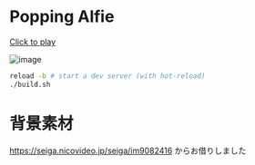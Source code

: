 # Popping Alfie

[Click to play](https://jackalltrades-mon.github.io/PoppingAlfie/)

![image](https://github.com/JackAllTrades-MoN/PoppingAlfie/assets/3920928/fd97d60c-e369-4875-a202-e72c8c55b295)


```bash
reload -b # start a dev server (with hot-reload)
./build.sh
```

# 背景素材
https://seiga.nicovideo.jp/seiga/im9082416
からお借りしました
